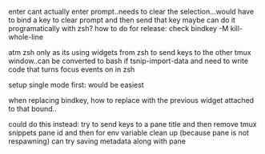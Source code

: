 enter cant actually enter prompt..needs to clear the selection...would have to bind a key to clear prompt and then send that key
maybe can do it programatically with zsh?
how to do for release: check bindkey -M kill-whole-line


atm zsh only as its using widgets from zsh to send keys to the other tmux window..can be converted to bash if tsnip-import-data and 
need to write code that turns focus events on in zsh

setup single mode first: would be easiest

when replacing bindkey, how to replace with the previous widget attached to that bound..


could do this instead:
try to send keys to a pane title and then remove tmux snippets pane id
and then for env variable clean up (because pane is not respawning) can try saving metadata along with pane